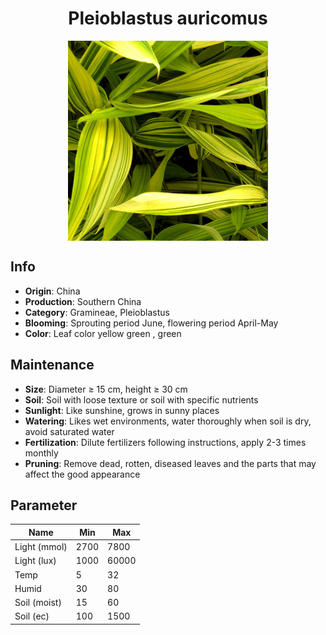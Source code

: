 <h1 align='center'>Pleioblastus auricomus</h1>
<p align="center">
    <img 
        align='center'
        width='320'
        src="../images/pleioblastus auricomus.png" 
        alt='Pleioblastus auricomus' />
</p>

## Info

 - **Origin**: China
 - **Production**: Southern China
 - **Category**: Gramineae, Pleioblastus
 - **Blooming**: Sprouting period June, flowering period April-May
 - **Color**: Leaf color yellow green , green

## Maintenance

 - **Size**: Diameter ≥ 15 cm, height ≥ 30 cm
 - **Soil**: Soil with loose texture or soil with specific nutrients
 - **Sunlight**: Like sunshine, grows in sunny places
 - **Watering**: Likes wet environments, water thoroughly when soil is dry, avoid saturated water
 - **Fertilization**: Dilute fertilizers following instructions, apply 2-3 times monthly
 - **Pruning**: Remove dead, rotten, diseased leaves and the parts that may affect the good appearance

## Parameter

| Name         | Min  | Max   |
|--------------|------|-------|
| Light (mmol) | 2700 | 7800  |
| Light (lux)  | 1000 | 60000 |
| Temp         | 5    | 32    |
| Humid        | 30   | 80    |
| Soil (moist) | 15   | 60    |
| Soil (ec)    | 100  | 1500  |